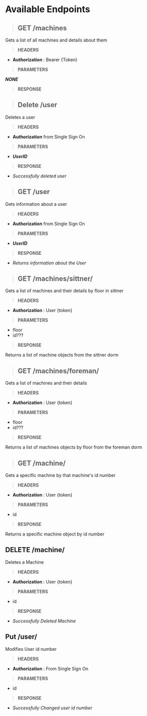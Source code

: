 # Available Endpoints

> ## **GET** /machines

Gets a list of all machines and details about them

> **HEADERS**  

- **Authorization** : Bearer {Token}

> **PARAMETERS**

***NONE***

> **RESPONSE**

> ## **Delete** /user

Deletes a user 

> **HEADERS**  

- **Authorization** from Single Sign On 

> **PARAMETERS**

- ***UserID***

> **RESPONSE**
- *Successfully deleted user*

> ## **GET** /user

Gets information about a user

> **HEADERS**  

- **Authorization** from Single Sign On

> **PARAMETERS**

- ***UserID***

> **RESPONSE**
- *Returns information about the User*

>## **GET** /machines/sittner/<floor>

Gets a list of machines and their details by floor in sittner

> **HEADERS**

- **Authorization** : User {token}

> **PARAMETERS**

- floor
- id???

> **RESPONSE**

Returns a list of machine objects from the sittner dorm

>## **GET** /machines/foreman/<floor>

Gets a list of machines and their details 

> **HEADERS**

 - **Authorization** : User {token}

 > **PARAMETERS**

 - floor
 - id???

 > **RESPONSE**

 Returns a list of machines objects by floor from the foreman dorm

>## **GET** /machine/<id>

Gets a specific machine by that machine's id number

> **HEADERS**

- **Authorization** : User {token}

> **PARAMETERS**

- id

> **RESPONSE**

Returns a specific machine object by id number

## **DELETE** /machine/<id>

Deletes a Machine

> **HEADERS**  

- **Authorization** : User {token}   

> **PARAMETERS**

- id

> **RESPONSE**
- *Successfully Deleted Machine*

## **Put** /user/<id>

Modifies User id number

> **HEADERS**  

- **Authorization** : From Single Sign On   

> **PARAMETERS**

- id

> **RESPONSE**
- *Successfully Changed user id number*
